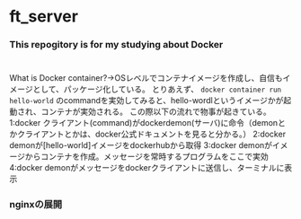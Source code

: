 # ft_server
### This repogitory is for my studying about Docker
# 
# 
 What is Docker container?->OSレベルでコンテナイメージを作成し、自信もイメージとして、パッケージ化している。
とりあえず、
```docker container run hello-world```
のcommandを実効してみると、hello-wordlというイメージかが起動され、コンテナが実効される。
この際以下の流れで物事が起きている。 
1:docker クライアント(command)がdockerdemon(サーバ)に命令（demonとかクライアントとかは、docker公式ドキュメントを見ると分かる。） 
2:docker demonが[hello-world]イメージをdockerhubから取得 
3:docker demonがイメージからコンテナを作成。メッセージを常時するプログラムをここで実効 
4:docker demonがメッセージをdockerクライアントに送信し、ターミナルに表示 

 
### nginxの展開 